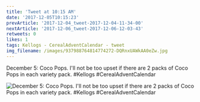 ```yaml
---
title: 'Tweet at 10:15 AM'
date: '2017-12-05T10:15:23'
prevArticle: '2017-12-04_tweet-2017-12-04-11-34-00'
nextArticle: '2017-12-06_tweet-2017-12-06-12-03-43'
retweets: 0
likes: 1
tags: Kellogs - CerealAdventCalendar - tweet
img_filename: /images/937988764814774272-DQRnxUAWkAA0eZw.jpg
---
```

December 5: Coco Pops. I'll not be too upset if there are 2 packs of Coco Pops in each variety pack. #Kellogs #CerealAdventCalendar

![December 5: Coco Pops. I'll not be too upset if there are 2 packs of Coco Pops in each variety pack. #Kellogs #CerealAdventCalendar](/images/937988764814774272-DQRnxUAWkAA0eZw.jpg "December 5: Coco Pops. I'll not be too upset if there are 2 packs of Coco Pops in each variety pack. #Kellogs #CerealAdventCalendar")